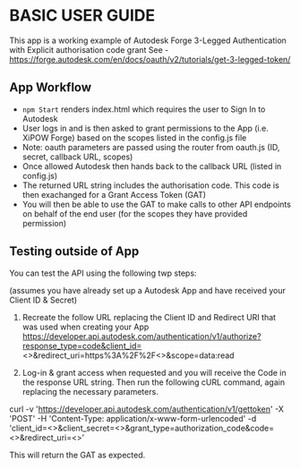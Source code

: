 # BASIC USER GUIDE

This app is a working example of Autodesk Forge 3-Legged Authentication with Explicit authorisation code grant
See - https://forge.autodesk.com/en/docs/oauth/v2/tutorials/get-3-legged-token/

## App Workflow

- `npm Start` renders index.html which requires the user to Sign In to Autodesk
- User logs in and is then asked to grant permissions to the App (i.e. XiPOW Forge) based on the scopes listed in the config.js file
- Note: oauth parameters are passed using the router from oauth.js (ID, secret, callback URL, scopes)
- Once allowed Autodesk then hands back to the callback URL (listed in config.js)
- The returned URL string includes the authorisation code. This code is then exachanged for a Grant Access Token (GAT)
- You will then be able to use the GAT to make calls to other API endpoints on behalf of the end user (for the scopes they have provided permission)

## Testing outside of App

You can test the API using the following twp steps:

(assumes you have already set up a Autodesk App and have received your Client ID & Secret)

1) Recreate the follow URL replacing the Client ID and Redirect URI that was used when creating your App
https://developer.api.autodesk.com/authentication/v1/authorize?response_type=code&client_id=<<ENTER HERE>>&redirect_uri=https%3A%2F%2F<<ENTER REDIRECT URI>>&scope=data:read

2) Log-in & grant access when requested and you will receive the Code in the response URL string. Then run the following cURL command, again replacing the necessary parameters.

curl -v 'https://developer.api.autodesk.com/authentication/v1/gettoken' -X 'POST' -H 'Content-Type: application/x-www-form-urlencoded' -d 'client_id=<<ENTER HERE>>&client_secret=<<ENTER HERE>>&grant_type=authorization_code&code=<<ENTER CODE RETURNED FROM THE FORGE AUTHORISATION SERVER>>&redirect_uri=<<ENTER REDIRECT URI>>’

This will return the GAT as expected.
